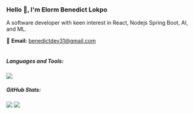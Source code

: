 <h3 align="left">Hello 👋, I'm Elorm Benedict Lokpo</h3>
A software developer with keen interest in React, Nodejs Spring Boot, AI, and ML.


📧 **Email:** [benedictdev31@gmail.com](mailto:benedictdev31@gmail.com)  
<br />

<h5 align="left">Languages and Tools:</h5>
<p align="left">
  <a href="https://skillicons.dev">
    <img src="https://skillicons.dev/icons?i=java,spring,react,ts,flutter,dotnet,express,go,docker,kafka,kubernetes,nodejs,tensorflow,postgres&perline=7" />
  </a>
</p>


<h5> GitHub Stats:</h5>

![](https://github-readme-streak-stats.herokuapp.com/?user=ElormLokpo&theme=dark&hide_border=false)
![](https://github-readme-stats.vercel.app/api/top-langs/?username=ElormLokpo&theme=dark&hide_border=false&include_all_commits=false&count_private=false&layout=compact)




